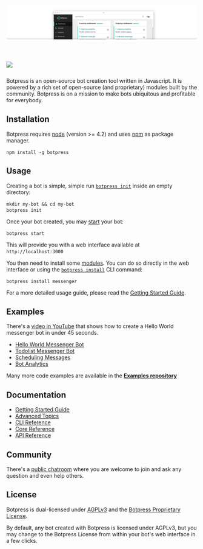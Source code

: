 ![](/assets/screenshot-ui.png)

# <a href='http://botpress.io'><img src='https://httpsimage.com/img/botpress-logo-120.png' height='60'></a>

Botpress is an open-source bot creation tool written in Javascript. It is powered by a rich set of open-source (and proprietary) modules built by the community. Botpress is on a mission to make bots ubiquitous and profitable for everybody.

## Installation

Botpress requires [node](https://nodejs.org) (version >= 4.2) and uses [npm](https://www.npmjs.com) as package manager.

```
npm install -g botpress
```

## Usage

Creating a bot is simple, simple run [`botpress init`](TODO) inside an empty directory:

```
mkdir my-bot && cd my-bot
botpress init
```

Once your bot created, you may [start](TODO) your bot:

```
botpress start
```

This will provide you with a web interface available at `http://localhost:3000`

You then need to install some [modules](TODO). You can do so directly in the web interface or using the [`botpress install`](TODO) CLI command:

```
botpress install messenger
```

For a more detailed usage guide, please read the [Getting Started Guide](TODO).

## Examples

There's a [video in YouTube](TODO) that shows how to create a Hello World messenger bot in under 45 seconds.

- [Hello World Messenger Bot](TODO)
- [Todolist Messenger Bot](TODO)
- [Scheduling Messages](TODO)
- [Bot Analytics](TODO)

Many more code examples are available in the **[Examples repository](TODO)**

## Documentation

- [Getting Started Guide](TODO)
- [Advanced Topics](TODO)
- [CLI Reference](TODO)
- [Core Reference](TODO)
- [API Reference](TODO)

## Community

There's a [public chatroom](https://gitter.im/botpress/core) where you are welcome to join and ask any question and even help others.

## License

Botpress is dual-licensed under [AGPLv3](/licenses/LICENSE_AGPL3) and the [Botpress Proprietary License](/licenses/LICENSE_BOTPRESS). 

By default, any bot created with Botpress is licensed under AGPLv3, but you may change to the Botpress License from within your bot's web interface in a few clicks.